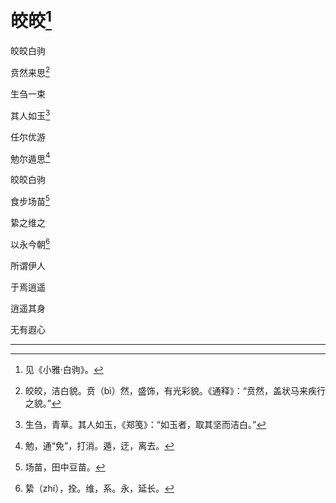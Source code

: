    

# 皎皎[^1]

皎皎白驹

贲然来思[^2]

生刍一束

其人如玉[^3]

任尔优游

勉尔遁思[^4]

皎皎白驹

食步场苗[^5]

絷之维之

以永今朝[^6]

所谓伊人

于焉逍遥

逍遥其身

无有遐心

* * *

[^1]: 见《小雅·白驹》。
[^2]: 皎皎，洁白貌。贲（bì）然，盛饰，有光彩貌。《通释》：“贲然，盖状马来疾行之貌。”
[^3]: 生刍，青草。其人如玉，《郑笺》：“如玉者，取其坚而洁白。”
[^4]: 勉，通“免”，打消。遁，迂，离去。
[^5]: 场苗，田中豆苗。
[^6]: 絷（zhí），拴。维，系。永，延长。